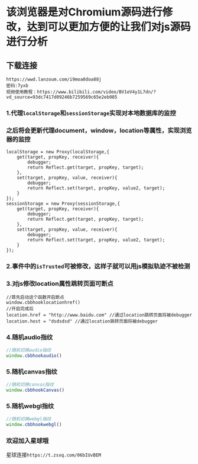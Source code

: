 # 该浏览器是对Chromium源码进行修改，达到可以更加方便的让我们对js源码进行分析

## 下载连接
````
https://wwd.lanzoum.com/i9moa0doa88j
密码:7yxb
视频使用教程：https://www.bilibili.com/video/BV1eV4y1L7dn/?vd_source=93dc7417d09246b7259569c65e2eb085
````
### 1.代理`localStorage`和`sessionStorage`实现对本地数据库的监控
### 之后将会更新代理document，window，location等属性，实现浏览器的监控
````
localStorage = new Proxy(localStorage,{
    get(target, propKey, receiver){
        debugger;
        return Reflect.get(target, propKey, target);
    },
    set(target, propKey, value, receiver){
        debugger;
        return Reflect.set(target, propKey, value2, target);
    }
});
sessionStorage = new Proxy(sessionStorage,{
    get(target, propKey, receiver){
        debugger;
        return Reflect.get(target, propKey, target);
    },
    set(target, propKey, value, receiver){
        debugger;
        return Reflect.set(target, propKey, value2, target);
    }
});
````

### 2.事件中的`isTrusted`可被修改，这样子就可以用js模拟轨迹不被检测

### 3.对js修改location属性跳转页面可断点
```
//首先启动这个函数开启断点
window.cbbhooklocationhref()
//开启完成后
location.href = "http://www.baidu.com" //通过location跳转页面将被debugger
location.host = "dsdsdsd" //通过location跳转页面将被debugger
```

### 4.随机audio指纹
```javascript
//随机切换audio指纹
window.cbbhookaudio()
```

### 5.随机canvas指纹
```javascript
//随机切换canvas指纹
window.cbbhookCanvas()
```

### 5.随机webgl指纹
```javascript
//随机切换webgl指纹
window.cbbhookwebgl()
```

### 欢迎加入星球哦
星球连接`https://t.zsxq.com/06bIUvBEM`

